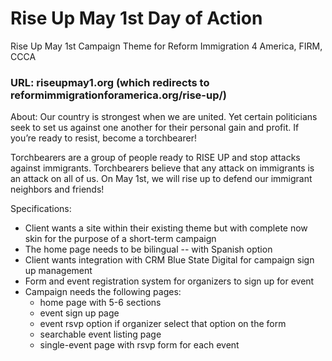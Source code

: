 # Rise Up May 1st Day of Action 
Rise Up May 1st Campaign Theme for Reform Immigration 4 America, FIRM, CCCA  

### URL: riseupmay1.org    (which redirects to reformimmigrationforamerica.org/rise-up/)  
About:
Our country is strongest when we are united. Yet certain politicians seek to set us against one another for their personal gain and profit. If you’re ready to resist, become a torchbearer!   

Torchbearers are a group of people ready to RISE UP and stop attacks against immigrants. Torchbearers believe that any attack on immigrants is an attack on all of us. On May 1st, we will rise up to defend our immigrant neighbors and friends!  

Specifications:  

  + Client wants a site within their existing theme but with complete now skin for the purpose of a short-term campaign
  + The home page needs to be bilingual -- with Spanish option
  + Client wants integration with CRM Blue State Digital for campaign sign up management  
  + Form and event registration system for organizers to sign up for event  
  + Campaign needs the following pages:  
      + home page with 5-6 sections  
      + event sign up page  
      + event rsvp option if organizer select that option on the form  
      + searchable event listing page  
      + single-event page with rsvp form for each event    
      
      
      

